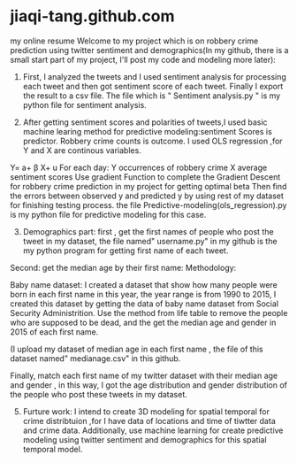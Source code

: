 # jiaqi-tang.github.com
my online resume 
Welcome to my project which is on robbery crime prediction using twitter sentiment and demographics(In my github, there is a small start part of my project, I'll post my code and modeling more later):

1. First, I analyzed the tweets and I used sentiment analysis for processing each tweet and then got sentiment score of each 
tweet. Finally I export the result to a csv file. The file which is " Sentiment analysis.py " is my python file for sentiment
analysis.

2. After getting sentiment scores and polarities of tweets,I used basic machine learing method for predictive modeling:sentiment
Scores is predictor. Robbery crime counts is outcome. I used OLS regression ,for Y and X are continous variables.

Y= a+ β X+ u
For each day:
Y                               occurrences of robbery crime
X                               average sentiment scores 
Use gradient Function to complete the Gradient Descent for robbery crime prediction in my project for getting optimal beta
Then find the errors between observed y and predicted y by using rest of my dataset for finishing testing process.
the file Predictive-modeling(ols_regression).py is my python file for predictive modeling for this case.

3. Demographics part:
first , get the first names of people who post the tweet in my dataset, the file named" username.py" in my github is the my python program for getting first name of each tweet.

Second: get the median age by their first name:
Methodology:

Baby name dataset: I created a dataset that show how many people were born in each first name in this year, the year range is from 1990 to 2015, I created this dataset by getting the data of baby name dataset from Social Security Administrition. 
Use the method from life table to remove the people who are supposed to be dead, and the get the median age and gender in 2015 of each first name.

(I upload my dataset of median age in each first name , the file of this dataset named" medianage.csv" in this github.

Finally, match each first name of my twitter dataset with their median age and gender , in this way, I got the age distribution and gender distribution of the people who post these tweets in my dataset.

5. Furture work:
I intend to create 3D modeling for spatial temporal for crime distribtuion ,for I have data of locations and time of tiwtter data and crime data. Additionally, use machine learning for create predictive modeling using twitter sentiment and demographics for this spatial temporal model.
